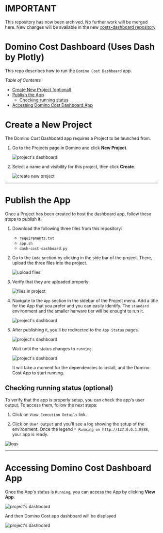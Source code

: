 # IMPORTANT

This repository has now been archived. No further work will be merged here.
New changes will be available in the new [costs-dashboard repository](https://github.com/dominodatalab/costs-dashboard)

# Domino Cost Dashboard (Uses Dash by Plotly)

This repo describes how to run the `Domino Cost Dashboard` app.

_Table of Contents_

- [Create New Project (optional)](#create-a-new-project)
- [Publish the App ](#publish-the-app)
  - [Checking running status](#checking-running-status-optional)
- [Accessing Domino Cost Dashboard App](#accessing-domino-cost-dashboard-app)

# Create a New Project

The Domino Cost Dashboard app requires a Project to be launched from.

1. Go to the Projects page in Domino and click **New Project**.

   ![project's dashboard](/img/01.projectsDashboard.png)

2. Select a name and visibility for this project, then click **Create**.

   ![create new project](/img/02.createNewProject.png)

---
# Publish the App

Once a Project has been created to host the dashboard app, follow these steps to publish it:

1. Download the following three files from this repository:

   - `requirements.txt`
   - `app.sh`
   - `dash-cost-dashboard.py`

2. Go to the `Code` section by clicking in the side bar of the project. There, upload the three files into the project.

   ![upload files](/img/03.uploadFiles.png)


3. Verify that they are uploaded properly:

   ![files in project](/img/04.files.png)

3. Navigate to the `App` section in the sidebar of the Project menu. Add a title for the App that you prefer and you can easily identify. The `standard` environment and the smaller harware tier will be enought to run it.

   ![project's dashboard](/img/05.publishApp.png)

4. After publishing it, you'll be redirected to the `App Status` pages.

   ![project's dashboard](/img/06.runApp.png)

   Wait until the status changes to `running`.

   ![project's dashboard](/img/07.appStatus.png)

   It will take a moment for the dependencies to install, and the Domino Cost App to start running.

## Checking running status (optional)
  To verify that the app is properly setup, you can check the app's user output. To access them, follow the next steps:
   1. Click on `View Execution Details` link.

   2. Click on `User Output` and you'll see a log showing the setup of the environment. Once the legend `* Running on http://127.0.0.1:8888`, your app is ready.

   ![logs](/img/08.logs.png)

---

# Accessing Domino Cost Dashboard App

Once the App's status is `Running`, you can access the App by clicking **View App**.

   ![project's dashboard](/img/07.appStatus.png)

And then Domino Cost app dashboard will be displayed

   ![project's dashboard](/img/09.dahsboard.png)
